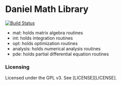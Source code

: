 
Daniel Math Library
===================

[![Build Status](https://travis-ci.org/ddanieru/dml.svg?branch=master)](https://travis-ci.org/ddanieru/dml)

* mat: holds matrix algebra routines
* int: holds integration routines
* opt: holds optimization routines
* analysis: holds numerical analysis routines
* pde: holds partial differential equation routines

### Licensing

Licensed under the GPL v3. See [LICENSE][LICENSE].
